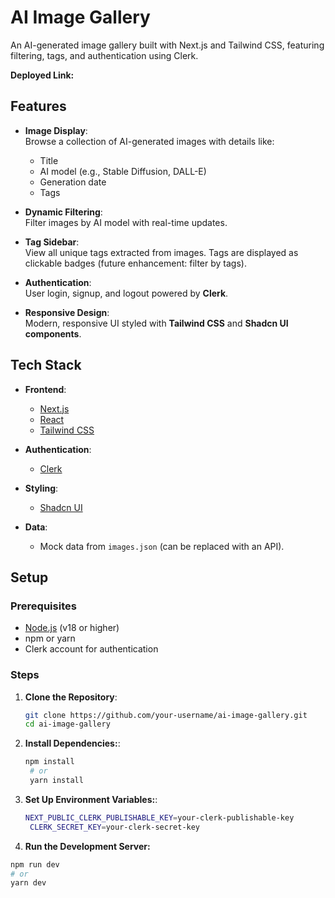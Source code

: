 # AI Image Gallery  

An AI-generated image gallery built with Next.js and Tailwind CSS, featuring filtering, tags, and authentication using Clerk. 

**Deployed Link:**

## Features  
- **Image Display**:  
  Browse a collection of AI-generated images with details like:  
  - Title  
  - AI model (e.g., Stable Diffusion, DALL-E)  
  - Generation date  
  - Tags  

- **Dynamic Filtering**:  
  Filter images by AI model with real-time updates.  

- **Tag Sidebar**:  
  View all unique tags extracted from images. Tags are displayed as clickable badges (future enhancement: filter by tags).  

- **Authentication**:  
  User login, signup, and logout powered by **Clerk**.  

- **Responsive Design**:  
  Modern, responsive UI styled with **Tailwind CSS** and **Shadcn UI components**.  

## Tech Stack  
- **Frontend**:  
  - [Next.js](https://nextjs.org)  
  - [React](https://reactjs.org)  
  - [Tailwind CSS](https://tailwindcss.com)  

- **Authentication**:  
  - [Clerk](https://clerk.dev)  

- **Styling**:  
  - [Shadcn UI](https://ui.shadcn.dev)  

- **Data**:  
  - Mock data from `images.json` (can be replaced with an API).  

## Setup  

### Prerequisites  
- [Node.js](https://nodejs.org) (v18 or higher)  
- npm or yarn  
- Clerk account for authentication  

### Steps  

1. **Clone the Repository**:  
   ```bash  
   git clone https://github.com/your-username/ai-image-gallery.git  
   cd ai-image-gallery

2. **Install Dependencies:**:
   ```bash
   npm install  
    # or  
    yarn install

3. **Set Up Environment Variables:**:
   ```bash
   NEXT_PUBLIC_CLERK_PUBLISHABLE_KEY=your-clerk-publishable-key  
    CLERK_SECRET_KEY=your-clerk-secret-key

4. **Run the Development Server:**
 ```bash
npm run dev  
# or  
yarn dev  




  

